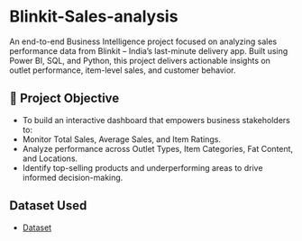 # Blinkit-Sales-analysis
An end-to-end Business Intelligence project focused on analyzing sales performance data from Blinkit – India’s last-minute delivery app. Built using Power BI, SQL, and Python, this project delivers actionable insights on outlet performance, item-level sales, and customer behavior.

## 🧠 Project Objective
- To build an interactive dashboard that empowers business stakeholders to:
- Monitor Total Sales, Average Sales, and Item Ratings.
- Analyze performance across Outlet Types, Item Categories, Fat Content, and Locations.
- Identify top-selling products and underperforming areas to drive informed decision-making.

## Dataset Used
- <a href="https://github.com/shivanshi89/Blinkit-analysis/blob/main/BlinkIT%20Grocery%20Data%20excel.xlsx">Dataset</a>
